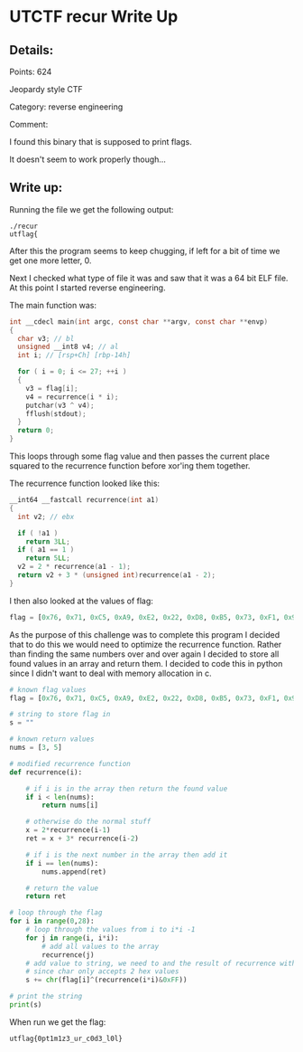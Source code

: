 # UTCTF recur Write Up

## Details:
Points: 624

Jeopardy style CTF

Category: reverse engineering

Comment:

I found this binary that is supposed to print flags.

It doesn't seem to work properly though...

## Write up:

Running the file we get the following output:

```
./recur 
utflag{
```

After this the program seems to keep chugging, if left for a bit of time we get one more letter, 0. 

Next I checked what type of file it was and saw that it was a 64 bit ELF file. At this point I started reverse engineering.

The main function was:

```c
int __cdecl main(int argc, const char **argv, const char **envp)
{
  char v3; // bl
  unsigned __int8 v4; // al
  int i; // [rsp+Ch] [rbp-14h]

  for ( i = 0; i <= 27; ++i )
  {
    v3 = flag[i];
    v4 = recurrence(i * i);
    putchar(v3 ^ v4);
    fflush(stdout);
  }
  return 0;
}
```

This loops through some flag value and then passes the current place squared to the recurrence function before xor'ing them together.

The recurrence function looked like this:

```c
__int64 __fastcall recurrence(int a1)
{
  int v2; // ebx

  if ( !a1 )
    return 3LL;
  if ( a1 == 1 )
    return 5LL;
  v2 = 2 * recurrence(a1 - 1);
  return v2 + 3 * (unsigned int)recurrence(a1 - 2);
}
```

I then also looked at the values of flag:

```python
flag = [0x76, 0x71, 0xC5, 0xA9, 0xE2, 0x22, 0xD8, 0xB5, 0x73, 0xF1, 0x92, 0x28, 0xB2, 0xBF, 0x90, 0x5A, 0x76, 0x77, 0xFC, 0xA6, 0xB3, 0x21, 0x90, 0xDA, 0x6F, 0xB5, 0xCF, 0x38]
```

As the purpose of this challenge was to complete this program I decided that to do this we would need to optimize the recurrence function. Rather than finding the same numbers over and over again I decided to store all found values in an array and return them. I decided to code this in python since I didn't want to deal with memory allocation in c.

```python
# known flag values
flag = [0x76, 0x71, 0xC5, 0xA9, 0xE2, 0x22, 0xD8, 0xB5, 0x73, 0xF1, 0x92, 0x28, 0xB2, 0xBF, 0x90, 0x5A, 0x76, 0x77, 0xFC, 0xA6, 0xB3, 0x21, 0x90, 0xDA, 0x6F, 0xB5, 0xCF, 0x38]

# string to store flag in
s = ""

# known return values
nums = [3, 5]

# modified recurrence function
def recurrence(i):

    # if i is in the array then return the found value
    if i < len(nums):
        return nums[i]

    # otherwise do the normal stuff
    x = 2*recurrence(i-1)
    ret = x + 3* recurrence(i-2)

    # if i is the next number in the array then add it
    if i == len(nums):
        nums.append(ret)

    # return the value 
    return ret

# loop through the flag
for i in range(0,28):
    # loop through the values from i to i*i -1
	for j in range(i, i*i):
        # add all values to the array
		recurrence(j)
    # add value to string, we need to and the result of recurrence with 0xFF 
    # since char only accepts 2 hex values
	s += chr(flag[i]^(recurrence(i*i)&0xFF))

# print the string
print(s)
```

When run we get the flag:

```
utflag{0pt1m1z3_ur_c0d3_l0l}
```